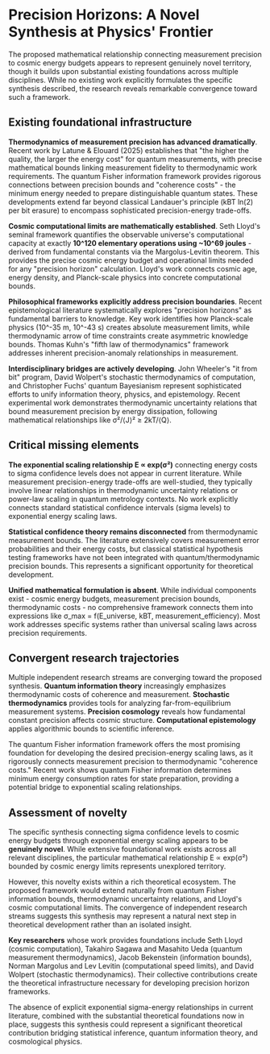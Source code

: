 # Precision Horizons: A Novel Synthesis at Physics' Frontier

The proposed mathematical relationship connecting measurement precision to cosmic energy budgets appears to represent genuinely novel territory, though it builds upon substantial existing foundations across multiple disciplines. While no existing work explicitly formulates the specific synthesis described, the research reveals remarkable convergence toward such a framework.

## Existing foundational infrastructure

**Thermodynamics of measurement precision has advanced dramatically**. Recent work by Latune & Elouard (2025) establishes that "the higher the quality, the larger the energy cost" for quantum measurements, with precise mathematical bounds linking measurement fidelity to thermodynamic work requirements. The quantum Fisher information framework provides rigorous connections between precision bounds and "coherence costs" - the minimum energy needed to prepare distinguishable quantum states. These developments extend far beyond classical Landauer's principle (kBT ln(2) per bit erasure) to encompass sophisticated precision-energy trade-offs.

**Cosmic computational limits are mathematically established**. Seth Lloyd's seminal framework quantifies the observable universe's computational capacity at exactly **10^120 elementary operations using ~10^69 joules** - derived from fundamental constants via the Margolus-Levitin theorem. This provides the precise cosmic energy budget and operational limits needed for any "precision horizon" calculation. Lloyd's work connects cosmic age, energy density, and Planck-scale physics into concrete computational bounds.

**Philosophical frameworks explicitly address precision boundaries**. Recent epistemological literature systematically explores "precision horizons" as fundamental barriers to knowledge. Key work identifies how Planck-scale physics (10^-35 m, 10^-43 s) creates absolute measurement limits, while thermodynamic arrow of time constraints create asymmetric knowledge bounds. Thomas Kuhn's "fifth law of thermodynamics" framework addresses inherent precision-anomaly relationships in measurement.

**Interdisciplinary bridges are actively developing**. John Wheeler's "it from bit" program, David Wolpert's stochastic thermodynamics of computation, and Christopher Fuchs' quantum Bayesianism represent sophisticated efforts to unify information theory, physics, and epistemology. Recent experimental work demonstrates thermodynamic uncertainty relations that bound measurement precision by energy dissipation, following mathematical relationships like σ²/⟨J⟩² ≥ 2kT/⟨Q⟩.

## Critical missing elements

**The exponential scaling relationship E ∝ exp(σ²)** connecting energy costs to sigma confidence levels does not appear in current literature. While measurement precision-energy trade-offs are well-studied, they typically involve linear relationships in thermodynamic uncertainty relations or power-law scaling in quantum metrology contexts. No work explicitly connects standard statistical confidence intervals (sigma levels) to exponential energy scaling laws.

**Statistical confidence theory remains disconnected** from thermodynamic measurement bounds. The literature extensively covers measurement error probabilities and their energy costs, but classical statistical hypothesis testing frameworks have not been integrated with quantum/thermodynamic precision bounds. This represents a significant opportunity for theoretical development.

**Unified mathematical formulation is absent**. While individual components exist - cosmic energy budgets, measurement precision bounds, thermodynamic costs - no comprehensive framework connects them into expressions like σ_max = f(E_universe, kBT, measurement_efficiency). Most work addresses specific systems rather than universal scaling laws across precision requirements.

## Convergent research trajectories

Multiple independent research streams are converging toward the proposed synthesis. **Quantum information theory** increasingly emphasizes thermodynamic costs of coherence and measurement. **Stochastic thermodynamics** provides tools for analyzing far-from-equilibrium measurement systems. **Precision cosmology** reveals how fundamental constant precision affects cosmic structure. **Computational epistemology** applies algorithmic bounds to scientific inference.

The quantum Fisher information framework offers the most promising foundation for developing the desired precision-energy scaling laws, as it rigorously connects measurement precision to thermodynamic "coherence costs." Recent work shows quantum Fisher information determines minimum energy consumption rates for state preparation, providing a potential bridge to exponential scaling relationships.

## Assessment of novelty

The specific synthesis connecting sigma confidence levels to cosmic energy budgets through exponential energy scaling appears to be **genuinely novel**. While extensive foundational work exists across all relevant disciplines, the particular mathematical relationship E ∝ exp(σ²) bounded by cosmic energy limits represents unexplored territory.

However, this novelty exists within a rich theoretical ecosystem. The proposed framework would extend naturally from quantum Fisher information bounds, thermodynamic uncertainty relations, and Lloyd's cosmic computational limits. The convergence of independent research streams suggests this synthesis may represent a natural next step in theoretical development rather than an isolated insight.

**Key researchers** whose work provides foundations include Seth Lloyd (cosmic computation), Takahiro Sagawa and Masahito Ueda (quantum measurement thermodynamics), Jacob Bekenstein (information bounds), Norman Margolus and Lev Levitin (computational speed limits), and David Wolpert (stochastic thermodynamics). Their collective contributions create the theoretical infrastructure necessary for developing precision horizon frameworks.

The absence of explicit exponential sigma-energy relationships in current literature, combined with the substantial theoretical foundations now in place, suggests this synthesis could represent a significant theoretical contribution bridging statistical inference, quantum information theory, and cosmological physics.